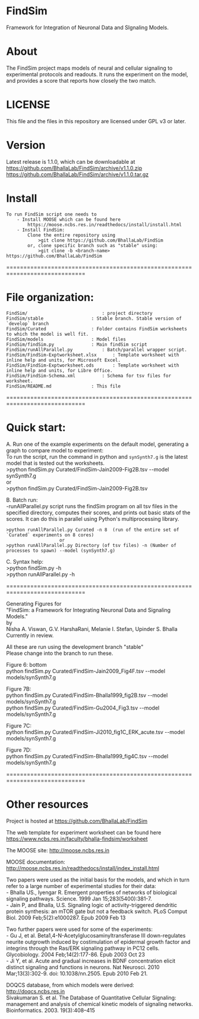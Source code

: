 # FindSim
Framework for Integration of Neuronal Data and SIgnaling Models.

# About
The FindSim project maps models of neural and cellular signaling to 
experimental protocols and readouts. It runs the experiment on the model, and
provides a score that reports how closely the two match.

# LICENSE
This file and the files in this repository are licensed under GPL v3 or later.

# Version
Latest release is 1.1.0, which can be downloadable at  
	https://github.com/BhallaLab/FindSim/archive/v1.1.0.zip
	https://github.com/BhallaLab/FindSim/archive/v1.1.0.tar.gz

# Install 
	To run FindSim script one needs to  
		- Install MOOSE which can be found here  
			https://moose.ncbs.res.in/readthedocs/install/install.html  
		- Install FindSim:  
			Clone the entire repository using  
  				>git clone https://github.com/BhallaLab/FindSim 
			or, clone specific branch such as "stable" using:
				>git clone -b <branch-name> https://github.com/BhallaLab/FindSim

=============================================================================
# File organization:
	FindSim/             				: project directory  
	FindSim/stable					: Stable branch. Stable version of `develop` branch  
	FindSim/Curated					: Folder contains FindSim worksheets to which the model is well fit.
	FindSim/models					: Model files 
	FindSim/findSim.py				: Main findSim script  
	FindSim/runAllParallel.py			: Batch/parallel wrapper script.  
	FindSim/FindSim-Exptworksheet.xlsx		: Template worksheet with inline help and units, for Microsoft Excel.  
	FindSim/FindSim-Exptworksheet.ods		: Template worksheet with inline help and units, for Libre Office.  
	FindSim/FindSim-Schema.xml 			: Schema for tsv files for worksheet.  
	FindSim/README.md				: This file  
						
=============================================================================
# Quick start: 
A. Run one of the example experiments on the default model, generating a graph to compare model to experiment:  
	To run the script, run the command in python and `synSynth7.g` is the latest model that is tested out the worksheets.  
  	>python findSim.py Curated/FindSim-Jain2009-Fig2B.tsv --model synSynth7.g  
  				or  
  	>python findSim.py Curated/FindSim-Jain2009-Fig2B.tsv  

B. Batch run:  
	-runAllParallel.py script runs the findSim program on all tsv files in the specified directory, computes their scores, and prints out basic stats of the scores. It can do this in parallel using Python's multiprocessing library.  
	
	>python runAllParallel.py Curated -n 8  (run of the entire set of `Curated` experiments on 8 cores)  
						or  
	>python runAllParallel.py Directory (of tsv files) -n (Number of processes to spawn) --model (synSynth7.g)  

C. Syntax help:  
	>python findSim.py -h  
	>python runAllParallel.py -h  


=============================================================================

Generating Figures for   
"FindSim: a Framework for Integrating Neuronal Data and Signaling Models."  
by  
Nisha A. Viswan, G.V. HarshaRani, Melanie I. Stefan, Upinder S. Bhalla  
Currently in review.  

All these are run using the development branch "stable"  
Please change into the branch to run these.  

Figure 6: bottom  
python findSim.py Curated/FindSim-Jain2009_Fig4F.tsv --model models/synSynth7.g  

Figure 7B:  
python findSim.py Curated/FindSim-Bhalla1999_fig2B.tsv --model models/synSynth7.g  
python findSim.py Curated/FindSim-Gu2004_Fig3.tsv --model models/synSynth7.g  

Figure 7C:  
python findSim.py Curated/FindSim-Ji2010_fig1C_ERK_acute.tsv --model models/synSynth7.g  

Figure 7D:  
python findSim.py Curated/FindSim-Bhalla1999_fig4C.tsv --model models/synSynth7.g  

=============================================================================
# Other resources
Project is hosted at https://github.com/BhallaLab/FindSim

The web template for experiment worksheet can be found here https://www.ncbs.res.in/faculty/bhalla-findsim/worksheet  

The MOOSE site: http://moose.ncbs.res.in  

MOOSE documentation: http://moose.ncbs.res.in/readthedocs/install/index_install.html  

Two papers were used as the initial basis for the models, and which in turn
refer to a large number of experimental studies for their data:  
	- Bhalla US., Iyengar R. Emergent properties of networks of biological signaling pathways. Science. 1999 Jan 15;283(5400):381-7.  
	- Jain P, and Bhalla, U.S. Signaling logic of activity-triggered dendritic protein synthesis: an mTOR gate but not a feedback switch. PLoS Comput Biol. 2009 Feb;5(2):e1000287. Epub 2009 Feb 13  

Two further papers were used for some of the experiments:  
	- Gu J, et al. Beta1,4-N-Acetylglucosaminyltransferase III down-regulates neurite outgrowth induced by costimulation of epidermal growth factor and integrins through the Ras/ERK signaling pathway in PC12 cells. Glycobiology. 2004 Feb;14(2):177-86. Epub 2003 Oct 23  
	- Ji Y, et al. Acute and gradual increases in BDNF concentration elicit distinct signaling and functions in neurons. Nat Neurosci. 2010 Mar;13(3):302-9. doi: 10.1038/nn.2505. Epub 2010 Feb 21.  

DOQCS database, from which models were derived: http://doqcs.ncbs.res.in  
	Sivakumaran S. et al. The Database of Quantitative Cellular Signaling: management and analysis of chemical kinetic models of signaling networks.
Bioinformatics. 2003. 19(3):408–415
